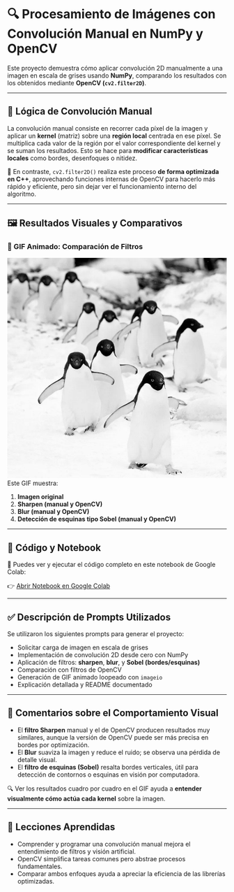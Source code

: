 
# 🔍 Procesamiento de Imágenes con Convolución Manual en NumPy y OpenCV

Este proyecto demuestra cómo aplicar convolución 2D manualmente a una imagen en escala de grises usando **NumPy**, comparando los resultados con los obtenidos mediante **OpenCV (`cv2.filter2D`)**.

---

## 🧠 Lógica de Convolución Manual

La convolución manual consiste en recorrer cada píxel de la imagen y aplicar un **kernel** (matriz) sobre una **región local** centrada en ese píxel. Se multiplica cada valor de la región por el valor correspondiente del kernel y se suman los resultados. Esto se hace para **modificar características locales** como bordes, desenfoques o nitidez.

🔁 En contraste, `cv2.filter2D()` realiza este proceso **de forma optimizada en C++**, aprovechando funciones internas de OpenCV para hacerlo más rápido y eficiente, pero sin dejar ver el funcionamiento interno del algoritmo.

---

## 🖼️ Resultados Visuales y Comparativos

### 📌 GIF Animado: Comparación de Filtros

![](https://github.com/moviedoq/computacion-visual/blob/main/2025-05-07_taller_convoluciones_personalizadas/python/comparacion_filtros.gif?raw=true)
Este GIF muestra:

1. **Imagen original**
2. **Sharpen (manual y OpenCV)**
3. **Blur (manual y OpenCV)**
4. **Detección de esquinas tipo Sobel (manual y OpenCV)**

---

## 📁 Código y Notebook

📎 Puedes ver y ejecutar el código completo en este notebook de Google Colab:

👉 [Abrir Notebook en Google Colab](https://colab.research.google.com/drive/1uk6hZ1_jpMBVCN2n1LVFLRCTaQmHwMuA?usp=sharing)

---

## ✅ Descripción de Prompts Utilizados

Se utilizaron los siguientes prompts para generar el proyecto:

- Solicitar carga de imagen en escala de grises
- Implementación de convolución 2D desde cero con NumPy
- Aplicación de filtros: **sharpen**, **blur**, y **Sobel (bordes/esquinas)**
- Comparación con filtros de OpenCV
- Generación de GIF animado loopeado con `imageio`
- Explicación detallada y README documentado

---

## 🧪 Comentarios sobre el Comportamiento Visual

- El **filtro Sharpen** manual y el de OpenCV producen resultados muy similares, aunque la versión de OpenCV puede ser más precisa en bordes por optimización.
- El **Blur** suaviza la imagen y reduce el ruido; se observa una pérdida de detalle visual.
- El **filtro de esquinas (Sobel)** resalta bordes verticales, útil para detección de contornos o esquinas en visión por computadora.

🔍 Ver los resultados cuadro por cuadro en el GIF ayuda a **entender visualmente cómo actúa cada kernel** sobre la imagen.

---

## 🧠 Lecciones Aprendidas

- Comprender y programar una convolución manual mejora el entendimiento de filtros y visión artificial.
- OpenCV simplifica tareas comunes pero abstrae procesos fundamentales.
- Comparar ambos enfoques ayuda a apreciar la eficiencia de las librerías optimizadas.


